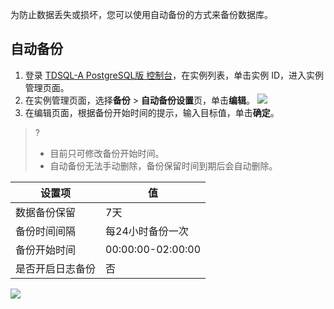 
为防止数据丢失或损坏，您可以使用自动备份的方式来备份数据库。

## 自动备份
1. 登录 [TDSQL-A  PostgreSQL版 控制台](https://console.cloud.tencent.com/tdsqla/tdapg)，在实例列表，单击实例 ID，进入实例管理页面。
2. 在实例管理页面，选择**备份** > **自动备份设置**页，单击**编辑**。
![](https://main.qcloudimg.com/raw/1fa390bfd1bb30ce835b540de482777f.png)
3. 在编辑页面，根据备份开始时间的提示，输入目标值，单击**确定**。
>?
>- 目前只可修改备份开始时间。
>- 自动备份无法手动删除，备份保留时间到期后会自动删除。
<table>
<thead><tr><th>设置项</th><th>值</th></tr></thead>
<tbody><tr>
<td>数据备份保留</td><td>7天</td></tr>
<tr>
<td>备份时间间隔</td><td>每24小时备份一次</td></tr>
<tr>
<td>备份开始时间</td><td>00:00:00-02:00:00</td></tr>
<tr>
<td>是否开启日志备份</td><td>否</td></tr>
</tbody></table>
<img src="https://main.qcloudimg.com/raw/3cebe9a7e3904871696a45e9e1b31680.png"  style="margin:0;">


